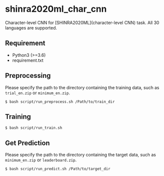 # shinra2020ml_char_cnn
Character-level CNN for [SHINRA2020ML](character-level CNN) task.
All 30 languages are supported.

## Requirement

- Python3 (>=3.6)
- requirement.txt

## Preprocessing

Please specify the path to the directory containing the training data, such as `trial_en.zip` or `minimum_en.zip`.

~~~
$ bash script/run_preprocess.sh /Path/to/train_dir 
~~~

## Training

~~~
$ bash script/run_train.sh
~~~

## Get Prediction

Please specify the path to the directory containing the target data, such as `minimum_en.zip` or `leaderboard.zip`.

~~~
$ bash script/run_predict.sh /Path/to/target_dir
~~~
